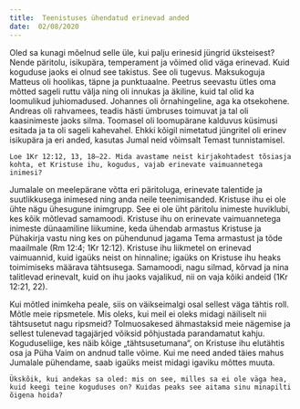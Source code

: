 ```yaml
---
title:  Teenistuses ühendatud erinevad anded
date:  02/08/2020
---
```


Oled sa kunagi mõelnud selle üle, kui palju erinesid jüngrid üksteisest? Nende päritolu, isikupära, temperament ja võimed olid väga erinevad. Kuid koguduse jaoks ei olnud see takistus. See oli tugevus. Maksukoguja Matteus oli hoolikas, täpne ja punktuaalne. Peetrus seevastu ütles oma mõtted sageli ruttu välja ning oli innukas ja äkiline, kuid tal olid ka loomulikud juhiomadused. Johannes oli õrnahingeline, aga ka otsekohene. Andreas oli rahvamees, teadis hästi ümbruses toimuvat ja tal oli kaasinimeste jaoks silma. Toomasel oli loomupärane kalduvus küsimusi esitada ja ta oli sageli kahevahel. Ehkki kõigil nimetatud jüngritel oli erinev isikupära ja eri anded, kasutas Jumal neid võimsalt Temast tunnistamisel.

`Loe 1Kr 12:12, 13, 18–22. Mida avastame neist kirjakohtadest tõsiasja kohta, et Kristuse ihu, kogudus, vajab erinevate vaimuannetega inimesi?`

Jumalale on meelepärane võtta eri päritoluga, erinevate talentide ja suutlikkusega inimesed ning anda neile teenimisanded. Kristuse ihu ei ole ühte nägu ühesugune inimgrupp. See ei ole üht päritolu inimeste huviklubi, kes kõik mõtlevad samamoodi. Kristuse ihu on erinevate vaimuannetega inimeste dünaamiline liikumine, keda ühendab armastus Kristuse ja Pühakirja vastu ning kes on pühendunud jagama Tema armastust ja tõde maailmale (Rm 12:4; 1Kr 12:12). Kristuse ihu liikmetel on erinevad vaimuannid, kuid igaüks neist on hinnaline; igaüks on Kristuse ihu heaks toimimiseks määrava tähtsusega. Samamoodi, nagu silmad, kõrvad ja nina talitlevad erinevalt, kuid on ihu jaoks vajalikud, nii on vaja kõiki andeid (1Kr 12:21, 22).

Kui mõtled inimkeha peale, siis on väikseimalgi osal sellest väga tähtis roll. Mõtle meie ripsmetele. Mis oleks, kui meil ei oleks midagi näiliselt nii tähtsusetut nagu ripsmeid? Tolmuosakesed ähmastaksid meie nägemise ja sellest tulenevad tagajärjed võiksid põhjustada parandamatut kahju. Koguduseliige, kes näib kõige „tähtsusetumana“, on Kristuse ihu elutähtis osa ja Püha Vaim on andnud talle võime. Kui me need anded täies mahus Jumalale pühendame, saab igaüks meist midagi igaviku mõttes muuta.

`Ükskõik, kui andekas sa oled: mis on see, milles sa ei ole väga hea, kuid keegi teine koguduses on? Kuidas peaks see aitama sinu minapilti õigena hoida?`
